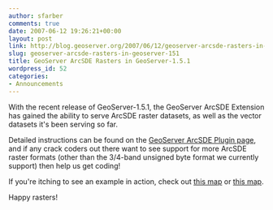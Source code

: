```yaml
---
author: sfarber
comments: true
date: 2007-06-12 19:26:21+00:00
layout: post
link: http://blog.geoserver.org/2007/06/12/geoserver-arcsde-rasters-in-geoserver-151/
slug: geoserver-arcsde-rasters-in-geoserver-151
title: GeoServer ArcSDE Rasters in GeoServer-1.5.1
wordpress_id: 52
categories:
- Announcements
---
```


With the recent release of GeoServer-1.5.1, the GeoServer ArcSDE Extension has gained the ability to serve ArcSDE raster datasets, as well as the vector datasets it's been serving so far.

Detailed instructions can be found on the [GeoServer ArcSDE Plugin page](http://docs.codehaus.org/display/GEOSDOC/ArcSDE+DataStore), and if any crack coders out there want to see support for more ArcSDE raster formats (other than the 3/4-band unsigned byte format we currently support) then help us get coding!

If you're itching to see an example in action, check out [this map](http://64.119.128.70/geoserver/wms?bbox=33000.25,774000.25,332999.75,961999.75&styles=&Format=application/openlayers&request=GetMap&layers=massgis:GISDATA.IMG_COQ2005&width=800&height=470&srs=EPSG:26986) or [this map](http://64.119.128.70/geoserver/wms?bbox=17158.282150121104,802092.6629727356,348896.05662356125,960035.9428434585&request=GetMap&layers=massgis:GISDATA.IMG_COQ2005,massgis:GISDATA.ACECS_POLY,massgis:GISDATA.TOWNS_POLY,massgis:GISDATA.NAVTEQRDS_ARC,massgis:GISDATA.OPENSPACE_POLY&width=800&height=600&srs=EPSG:26986&styles=,,,GISDATA.NAVTEQRDS_ARC::ForOrthos,&Format=application/openlayers).

Happy rasters!
